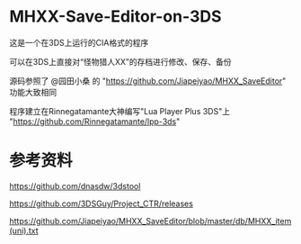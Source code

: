 # MHXX-Save-Editor-on-3DS


这是一个在3DS上运行的CIA格式的程序

可以在3DS上直接对“怪物猎人XX”的存档进行修改、保存、备份

源码参照了 @园田小桑 的 "https://github.com/Jiapeiyao/MHXX_SaveEditor" 功能大致相同

程序建立在Rinnegatamante大神编写"Lua Player Plus 3DS"上 "https://github.com/Rinnegatamante/lpp-3ds"


# 参考资料

https://github.com/dnasdw/3dstool

https://github.com/3DSGuy/Project_CTR/releases

https://github.com/Jiapeiyao/MHXX_SaveEditor/blob/master/db/MHXX_item(uni).txt